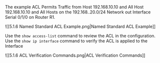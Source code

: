 The example ACL Permits Traffic from Host 192.168.10.10 and All Host 192.168.10.10 and All Hosts on the 192.168..20.0/24 Network out Interface Serial 0/1/0 on Router R1.

![[5.1.6 Named Standard ACL Example.png|Named Standard ACL Example]]

Use the `show access-list` command to review the ACL in the configuration.
Use the `show ip interface` command to verify the ACL is applied to the Interface

![[5.1.6 ACL Verification Commands.png|ACL Verification Commands]]